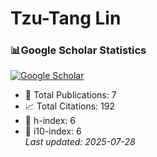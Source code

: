 # Tzu-Tang Lin


### 📊Google Scholar Statistics
<p align="left">
  <a href="https://scholar.google.com/citations?user=2Yxesf0AAAAJ">
    <img src="https://img.shields.io/badge/Google%20Scholar-Tzu--Tang%20Lin-4285F4?style=for-the-badge&logo=google-scholar&logoColor=white" alt="Google Scholar"/>
  </a>
</p>
<!--GS_START-->  

- 📄 Total Publications: 7
- 📈 Total Citations: 192
- 🧠 h-index: 6
- 🏅 i10-index: 6<br>
_Last updated: 2025-07-28_
<!--GS_END-->
